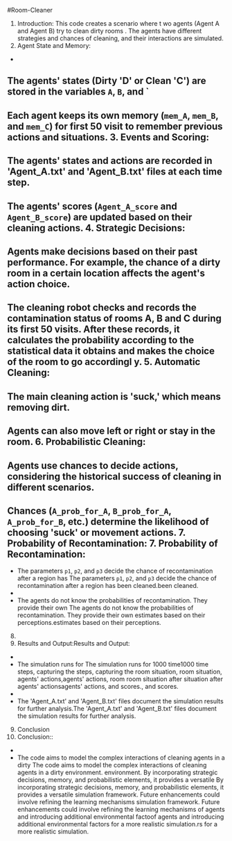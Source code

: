 #Room-Cleaner

1. Introduction:
This code creates a scenario where t
wo agents (Agent A and Agent B) try to clean dirty rooms .
The agents have different strategies and chances of cleaning, and their interactions are
simulated.
2. Agent State and Memory:
-
The agents' states (Dirty 'D' or Clean 'C') are stored in the variables `A`, `B`, and `
-
Each agent keeps its own memory (`mem_A`, `mem_B`, and `mem_C`) for first 50 visit to
remember previous actions and situations.
3. Events and
Scoring:
-
The agents' states and actions are recorded in 'Agent_A.txt' and 'Agent_B.txt' files at each
time step.
-
The agents' scores (`Agent_A_score` and `Agent_B_score`) are updated based on their
cleaning actions.
4. Strategic Decisions:
-
Agents make decisions based on their past performance. For example, the chance of a dirty
room in a certain location affects the agent's action choice.
-
The cleaning robot checks and records the contamination status of rooms A, B and C during
its first 50 visits. After these records, it calculates the probability according to the statistical
data it obtains and makes the choice of the room to go accordingl y.
5. Automatic Cleaning:
-
The main cleaning action is 'suck,' which means removing dirt.
-
Agents can also move left or right or stay in the room.
6. Probabilistic Cleaning:
-
Agents use chances to decide actions, considering the historical success of cleaning in
different scenarios.
-
Chances (`A_prob_for_A`, `B_prob_for_A`, `A_prob_for_B`, etc.) determine the likelihood of
choosing 'suck' or movement actions.
7. Probability of Recontamination:
7. Probability of Recontamination:
-
- The parameters `p1`, `p2`, and `p3` decide the chance of recontamination after a region has The parameters `p1`, `p2`, and `p3` decide the chance of recontamination after a region has been cleaned.been cleaned.
-
- The agents do not know the probabilities of recontamination. They provide their own The agents do not know the probabilities of recontamination. They provide their own estimates based on their perceptions.estimates based on their perceptions.
8.
8. Results and Output:Results and Output:
-
- The simulation runs for The simulation runs for 1000 time1000 time steps, capturing the steps, capturing the room situation, room situation, agents' actions,agents' actions, room room situation after situation after agents' actionsagents' actions, and scores., and scores.
-
- The 'Agent_A.txt' and 'Agent_B.txt' files document the simulation results for further analysis.The 'Agent_A.txt' and 'Agent_B.txt' files document the simulation results for further analysis.
9. Conclusion
9. Conclusion::
-
- The code aims to model the complex interactions of cleaning agents in a dirty The code aims to model the complex interactions of cleaning agents in a dirty environment. environment. By incorporating strategic decisions, memory, and probabilistic elements, it provides a versatile By incorporating strategic decisions, memory, and probabilistic elements, it provides a versatile simulation framework. Future enhancements could involve refining the learning mechanisms simulation framework. Future enhancements could involve refining the learning mechanisms of agents and introducing additional environmental factoof agents and introducing additional environmental factors for a more realistic simulation.rs for a more realistic simulation.
